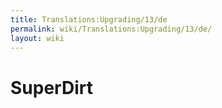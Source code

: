 ```yaml
---
title: Translations:Upgrading/13/de
permalink: wiki/Translations:Upgrading/13/de/
layout: wiki
---
```


# SuperDirt
